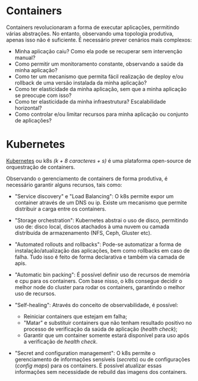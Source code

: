 
# Containers

Containers revolucionaram a forma de executar aplicações, permitindo várias abstrações.
No entanto, observando uma topologia produtiva, apenas isso não é suficiente.
É necessário prever cenários mais complexos:
- Minha aplicação caiu? Como ela pode se recuperar sem intervenção manual? 
- Como permitir um monitoramento constante, observando a saúde da minha aplicação?
- Como ter um mecanismo que permita fácil realização de deploy e/ou rollback de uma versão instalada da minha aplicação?
- Como ter elasticidade da minha aplicação, sem que a minha aplicação se preocupe com isso?
- Como ter elasticidade da minha infraestrutura? Escalabilidade horizontal?
- Como controlar e/ou limitar recursos para minha aplicação ou conjunto de aplicações?

# Kubernetes

[Kubernetes](https://kubernetes.io/) ou k8s *(k + 8 caracteres + s)* é uma plataforma open-source de orquestração de containers.

Observando o gerenciamento de containers de forma produtiva, é necessário garantir alguns recursos, tais como:

- "Service discovery" e "Load Balancing": O k8s permite expor um container através de um DNS ou ip. Existe um mecanismo que permite distribuir a carga entre os containers.

- "Storage orchestration": Kubernetes abstrai o uso de disco, permitindo uso de: disco local, discos atachados à uma nuvem ou camada distribuída de armazenamento (NFS, Ceph, Gluster etc).

- "Automated rollouts and rollbacks": Pode-se automatizar a forma de instalação/atualização das aplicações, bem como rollbacks em caso de falha. Tudo isso é feito de forma declarativa e também via camada de apis.

- "Automatic bin packing": É possível definir uso de recursos de memória e cpu para os containers. Com base nisso, o k8s consegue decidir o melhor node do cluster para rodar os containers, garantindo o melhor uso de recursos.

- "Self-healing": Através do conceito de observabilidade, é possível:
  - Reiniciar containers que estejam em falha;
  - "Matar" e substituir containers que não tenham resultado positivo no processo de verificação da saúda de aplicação (*health check*);
  - Garantir que um container somente estará disponível para uso após a verificação de *health check*.

- "Secret and configuration management": O k8s permite o gerenciamento de informações sensíveis (*secrets*) ou de configurações (*config maps*) para os containers. É possível atualizar essas informações sem necessidade de rebuild das imagens dos containers.
